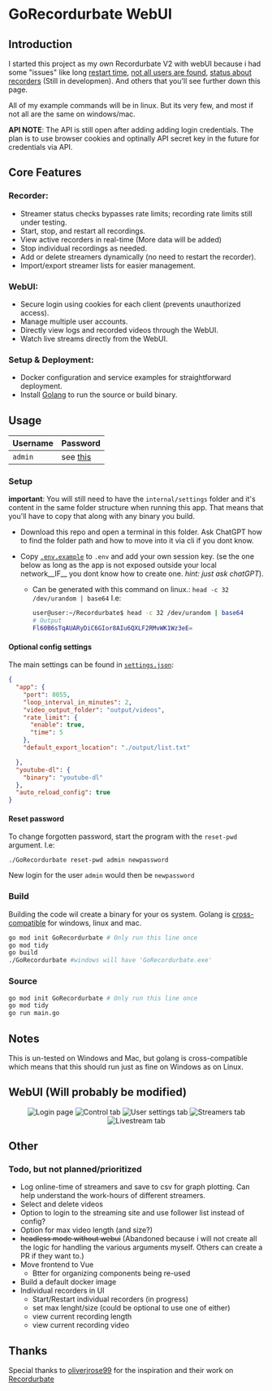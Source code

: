 # GoRecordurbate WebUI

## Introduction 

I started this project as my own Recordurbate V2 with webUI because i had some "issues" like long [restart time](https://github.com/oliverjrose99/Recordurbate/issues/77), [not all users are found](https://github.com/oliverjrose99/Recordurbate/issues/76), [status about recorders](https://github.com/oliverjrose99/Recordurbate/issues/75) (Still in developmen). And others that you'll see further down this page.

All of my example commands will be in linux. But its very few, and most if not all are the same on windows/mac.

__API NOTE__: The API is still open after adding adding login credentials. The plan is to use browser cookies and optinally API secret key in the future for credentials via API.

## Core Features
### Recorder:
- Streamer status checks bypasses rate limits; recording rate limits still under testing.
- Start, stop, and restart all recordings.
- View active recorders in real-time (More data will be added)
- Stop individual recordings as needed.
- Add or delete streamers dynamically (no need to restart the recorder).
- Import/export streamer lists for easier management.

### WebUI:
- Secure login using cookies for each client (prevents unauthorized access).
- Manage multiple user accounts.
- Directly view logs and recorded videos through the WebUI.
- Watch live streams directly from the WebUI.
### Setup & Deployment:
- Docker configuration and service examples for straightforward deployment.
- Install [Golang](https://go.dev/doc/install) to run the source or build binary.
## Usage

|Username|Password|
|-|-|
|`admin`|see [this](https://github.com/luna-nightbyte/Recordurbate-WebUI/tree/main?tab=readme-ov-file#reset-password)|

### Setup
__important__: You will still need to have the `internal/settings` folder and it's content in the same folder structure when running this app. That means that you'll have to copy that along with any binary you build.

- Download this repo and open a terminal in this folder. Ask ChatGPT how to find the folder path and how to move into it via cli if you dont know.

- Copy [`.env.example`](https://github.com/luna-nightbyte/Recordurbate-WebUI/blob/main/.env.example) to `.env` and add your own session key. (se the one below as long as the app is not exposed outside your local network__IF__ you dont know how to create one. _hint: just ask chatGPT_). 
    - Can be generated with this command on linux.: `head -c 32 /dev/urandom | base64`
      I.e:
      ```bash
      user@user:~/Recordurbate$ head -c 32 /dev/urandom | base64
      # Output
      Fl60B6sTqAUARyDiC6GIor8AIu6QXLF2RMvWK1Wz3eE=
      ```

#### Optional config settings
The main settings can be found in [`settings.json`](https://github.com/luna-nightbyte/Recordurbate-WebUI/blob/main/internal/settings/settings.json):
```json
{
  "app": {
    "port": 8055,
    "loop_interval_in_minutes": 2,
    "video_output_folder": "output/videos",
    "rate_limit": {
      "enable": true,
      "time": 5
    },
    "default_export_location": "./output/list.txt"

  },
  "youtube-dl": {
    "binary": "youtube-dl"
  },
  "auto_reload_config": true
}
```
#### Reset password
To change forgotten password, start the program with the `reset-pwd` argument. I.e:
```
./GoRecordurbate reset-pwd admin newpassword 
```
New login for the user `admin` would then be `newpassword`
### Build
Building the code wil create a binary for your os system. Golang is [cross-compatible](https://go.dev/wiki/GccgoCrossCompilation) for windows, linux and mac.
```bash
go mod init GoRecordurbate # Only run this line once
go mod tidy
go build
./GoRecordurbate #windows will have 'GoRecordurbate.exe'
```
### Source
```bash
go mod init GoRecordurbate # Only run this line once
go mod tidy
go run main.go
```

## Notes
This is un-tested on Windows and Mac, but golang is cross-compatible which means that this should run just as fine on Windows as on Linux.

## WebUI (Will probably be modified)


<p align="center">
  <img src="https://github.com/user-attachments/assets/35e4633b-702b-45f9-9075-a8522a6b334b" alt="Login page"/>

  
  <img src="https://github.com/user-attachments/assets/b9419caf-f2b9-4f4f-a8a0-ddd490bc9cef" alt="Control tab"/>
  <img src="https://github.com/user-attachments/assets/fa5a9008-b21c-47ef-bb90-bbcb379053bc" alt="User settings tab"/>
  <img src="https://github.com/user-attachments/assets/24744566-bc52-4e80-8504-90d63abb4903" alt="Streamers tab"/>
  <img src="https://github.com/user-attachments/assets/74f7c222-4163-4dd9-9c06-c69044e7c845" alt="Livestream tab"/>
</p>



## Other

### Todo, but not planned/prioritized 
- Log online-time of streamers and save to csv for graph plotting. Can help understand the work-hours of different streamers.
- Select and delete videos
- Option to login to the streaming site and use follower list instead of config?
- Option for max video length (and size?)
- ~~headless mode without webui~~ (Abandoned because i will not create all the logic for handling the various arguments myself. Others can create a PR if they want to.)
- Move frontend to Vue
  - Btter for organizing components being re-used
- Build a default docker image
- Individual recorders in UI
  - Start/Restart individual recorders (in progress)
  - set max lenght/size (could be optional to use one of either)
  - view current recording length
  - view current recording video





## Thanks

Special thanks to [oliverjrose99](https://github.com/oliverjrose99) for the inspiration and their work on [Recordurbate](https://github.com/oliverjrose99/Recordurbate)
